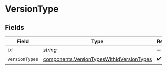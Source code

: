 # VersionType


## Fields

| Field                                                                                                  | Type                                                                                                   | Required                                                                                               | Description                                                                                            |
| ------------------------------------------------------------------------------------------------------ | ------------------------------------------------------------------------------------------------------ | ------------------------------------------------------------------------------------------------------ | ------------------------------------------------------------------------------------------------------ |
| `id`                                                                                                   | *string*                                                                                               | :heavy_minus_sign:                                                                                     | N/A                                                                                                    |
| `versionTypes`                                                                                         | [components.VersionTypesWithIdVersionTypes](../../models/components/versiontypeswithidversiontypes.md) | :heavy_check_mark:                                                                                     | N/A                                                                                                    |